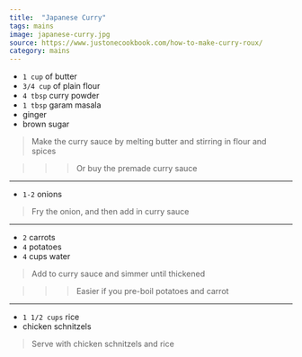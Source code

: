 ```yaml
---
title:  "Japanese Curry"
tags: mains
image: japanese-curry.jpg 
source: https://www.justonecookbook.com/how-to-make-curry-roux/
category: mains
---
```


* `1 cup` of butter
* `3/4 cup` of plain flour
* `4 tbsp` curry powder
* `1 tbsp` garam masala
* ginger
* brown sugar

> Make the curry sauce by melting butter and stirring in flour and spices

>>> Or buy the premade curry sauce

---

* `1-2` onions

> Fry the onion, and then add in curry sauce

---

* `2` carrots
* `4` potatoes
* `4` cups water

> Add to curry sauce and simmer until thickened

>>> Easier if you pre-boil potatoes and carrot

---

* `1 1/2 cups` rice
* chicken schnitzels

> Serve with chicken schnitzels and rice
